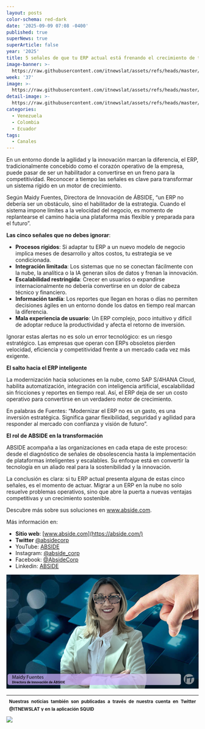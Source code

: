 ```yaml
---
layout: posts
color-schema: red-dark
date: '2025-09-09 07:08 -0400'
published: true
superNews: true
superArticle: false
year: '2025'
title: 5 señales de que tu ERP actual está frenando el crecimiento de tu negocio
image-banner: >-
  https://raw.githubusercontent.com/itnewslat/assets/refs/heads/master/img/1200x450/Maidy-Fuentes-l.jpg
week: '37'
image: >-
  https://raw.githubusercontent.com/itnewslat/assets/refs/heads/master/img/540x320/Maidy-Fuentes-p.jpg
detail-image: >-
  https://raw.githubusercontent.com/itnewslat/assets/refs/heads/master/img/1024x680/Maidy-Fuentes-g.jpg
categories:
  - Venezuela
  - Colombia
  - Ecuador
tags:
  - Canales
---
```

En un entorno donde la agilidad y la innovación marcan la diferencia, el ERP, tradicionalmente concebido como el corazón operativo de la empresa, puede pasar de ser un habilitador a convertirse en un freno para la competitividad. Reconocer a tiempo las señales es clave para transformar un sistema rígido en un motor de crecimiento.

Según Maidy Fuentes, Directora de Innovación de ÁBSIDE, “un ERP no debería ser un obstáculo, sino el habilitador de la estrategia. Cuando el sistema impone límites a la velocidad del negocio, es momento de replantearse el camino hacia una plataforma más flexible y preparada para el futuro”.

**Las cinco señales que no debes ignorar**:

- **Procesos rígidos**: Si adaptar tu ERP a un nuevo modelo de negocio implica meses de desarrollo y altos costos, tu estrategia se ve condicionada.
- **Integración limitada**: Los sistemas que no se conectan fácilmente con la nube, la analítica o la IA generan silos de datos y frenan la innovación.
- **Escalabilidad restringida**: Crecer en usuarios o expandirse internacionalmente no debería convertirse en un dolor de cabeza técnico y financiero.
- **Información tardía**: Los reportes que llegan en horas o días no permiten decisiones ágiles en un entorno donde los datos en tiempo real marcan la diferencia.
- **Mala experiencia de usuario**: Un ERP complejo, poco intuitivo y difícil de adoptar reduce la productividad y afecta el retorno de inversión.

Ignorar estas alertas no es solo un error tecnológico: es un riesgo estratégico. Las empresas que operan con ERPs obsoletos pierden velocidad, eficiencia y competitividad frente a un mercado cada vez más exigente.

**El salto hacia el ERP inteligente**

La modernización hacia soluciones en la nube, como SAP S/4HANA Cloud, habilita automatización, integración con inteligencia artificial, escalabilidad sin fricciones y reportes en tiempo real. Así, el ERP deja de ser un costo operativo para convertirse en un verdadero motor de crecimiento.

En palabras de Fuentes: “Modernizar el ERP no es un gasto, es una inversión estratégica. Significa ganar flexibilidad, seguridad y agilidad para responder al mercado con confianza y visión de futuro”.

**El rol de ABSIDE en la transformación**

ABSIDE acompaña a las organizaciones en cada etapa de este proceso: desde el diagnóstico de señales de obsolescencia hasta la implementación de plataformas inteligentes y escalables. Su enfoque está en convertir la tecnología en un aliado real para la sostenibilidad y la innovación.

La conclusión es clara: si tu ERP actual presenta alguna de estas cinco señales, es el momento de actuar. Migrar a un ERP en la nube no solo resuelve problemas operativos, sino que abre la puerta a nuevas ventajas competitivas y un crecimiento sostenible.

Descubre más sobre sus soluciones en www.abside.com.

Más información en: 
- **Sitio web**: [www.abside.com](https://abside.com/) 
- **Twitter** [@absidecorp](https://twitter.com/absidecorp) 
- YouTube: [ABSIDE](https://www.youtube.com/channel/UCbWqhlxlMXwjdajMh9AP8bQ) 
- Instagram: [@abside_corp](https://www.instagram.com/abside_corp/) 
- Facebook: [@AbsideCorp](https://www.facebook.com/AbsideCorp/) 
- Linkedin: [ABSIDE](https://www.linkedin.com/company/abside/posts/?feedView=all)

![](https://raw.githubusercontent.com/itnewslat/assets/refs/heads/master/img/540x320/Maidy-Fuentes-p.jpg)

<table style="height: 42px;" width="569">
<tbody>
<tr>
<td style="text-align: justify;"><sub><strong>Nuestras noticias también son publicadas a través de nuestra cuenta en Twitter <a href="https://twitter.com/itnewslat?lang=es">@ITNEWSLAT</a> y en la aplicación <a href="https://squidapp.co/en/">SQUID</a></strong></sub></td>
</tr>
</tbody>
</table>

<img src="https://tracker.metricool.com/c3po.jpg?hash=56f88a41e39ab42c063cc51676587a04"/>
